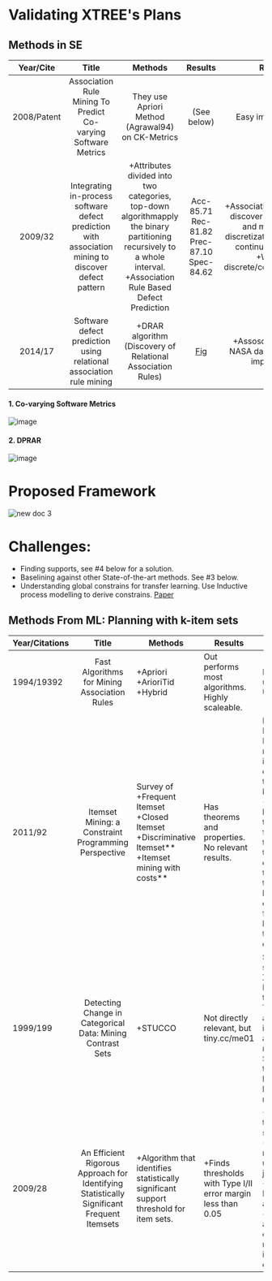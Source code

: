 # Validating XTREE's Plans

## Methods in SE

| Year/Cite | Title | Methods | Results | Remarks | Dataset |
|:-----------:|:----------------------------------------------------------------------------------------------------:|:-------------------------------------------------------------------------------------------------------------------------------------------------------------------:|:-----------------------------------------------------------------------------------------------------------:|:---------------------------------------------------------------------------------------------------------------------------------------------------------------:|:-------------------------------------------------------------------------------------------------:|
| 2008/Patent | Association Rule Mining To Predict Co-varying Software Metrics | They use Apriori Method (Agrawal94) on CK-Metrics | (See below) | Easy implementation. | CK-Metrics. Not mentioned. |
| 2009/32 | Integrating in-process software defect prediction with association mining to discover defect pattern | +Attributes divided into two categories, top-down algorithmapply the binary partitioning recursively to a whole interval. +Association Rule Based Defect Prediction | Acc-85.71 Rec-81.82 Prec-87.10 Spec-84.62 | +Association rule mining to discover defect patterns and multi-interval discretization to handle the continuous attributes. +Works on discrete/continuous/combo | [here](http://www.sciencedirect.com.prox.lib.ncsu.edu/science/article/pii/S0164121206002603?np=y) |
| 2014/17 | Software defect prediction using relational association rule mining | +DRAR algorithm (Discovery of Relational Association Rules) | [Fig](https://cloud.githubusercontent.com/assets/1433964/13813601/caceaf68-eb58-11e5-8112-4e941c2beed6.png) | +Assosciation rules for NASA datasets. +Readily implemetable | PROMISE |

#### 1. Co-varying Software Metrics
![image](https://cloud.githubusercontent.com/assets/1433964/13811794/4e167ea6-eb4e-11e5-9fae-cfca1fa18ddf.png)

#### 2. DPRAR
![image](https://cloud.githubusercontent.com/assets/1433964/13813601/caceaf68-eb58-11e5-8112-4e941c2beed6.png)

# Proposed Framework
![new doc 3](https://cloud.githubusercontent.com/assets/1433964/13814006/ec0a0b1c-eb5a-11e5-9d5f-66c6b4e86f8d.jpg)

# Challenges:
 - Finding supports, see #4 below for a solution.
 - Baselining against other State-of-the-art methods. See #3 below.
 - Understanding global constrains for transfer learning. Use Inductive process modelling to derive constrains. [Paper](https://scholar.google.com/scholar_url?url=http://citeseerx.ist.psu.edu/viewdoc/download%3Fdoi%3D10.1.1.296.248%26rep%3Drep1%26type%3Dpdf&hl=en&sa=T&oi=gsb-ggp&ct=res&cd=0&ei=TmTpVuv7NcmCmQHUia3oCg&scisig=AAGBfm2r5855c07VJ_TX-WexVxvheMguAw)

## Methods From ML: Planning with k-item sets

| Year/Citations |                                            Title                                           | Methods                                                                                                  | Results                                                       | Remarks                                                                                                                                                                                                                                                                     | Data Sets                        |
|----------------|:------------------------------------------------------------------------------------------:|----------------------------------------------------------------------------------------------------------|---------------------------------------------------------------|-----------------------------------------------------------------------------------------------------------------------------------------------------------------------------------------------------------------------------------------------------------------------------|----------------------------------|
| 1994/19392     | Fast Algorithms for Mining Association Rules                                               | +Apriori +ArioriTid +Hybrid                                                                           | Out performs most algorithms.  Highly scaleable.              | Most widely used.  Unsupervised                                                                                                                                                                                                                                             |                                  |
| 2011/92        | Itemset Mining: a Constraint Programming Perspective                                       | Survey of +Frequent Itemset +Closed Itemset +Discriminative Itemset** +Itemset mining  with costs** | Has theorems and properties. No relevant results.             | Discriminative Itemset: Discovery of rules in data in which every transaction is labeled with a (binary) class label. The task is here  to find itemsets that allow one to discriminate the transactions belonging to one class from those belonging to  the other class. |                                  |
| 1999/199       | Detecting Change in Categorical Data: Mining Contrast Sets                                 | +STUCCO                                                                                                 | Not directly relevant, but tiny.cc/me01                       | Surprisingly similar to XTREE! -Modeled as a tree search -Tree built by adding k-item sets to  an empty root node. -Search this tree in a breadth-first,  level-wise manner,                                                                                             | UCI Data base                    |
| 2009/28        | An Efficient Rigorous Approach for Identifying Statistically Significant Frequent Itemsets | +Algorithm that identifies  statistically significant support threshold  for item sets.                 | +Finds thresholds with Type I/II error margin less than 0.05 | +First method to find support. (Most researchers use engg. judgement) +They use a Poisson approximation + It takes into account the entire dataset rather than  individual discoveries                                                                                    | http://fimi.cs.helsinki.fi/data/ |
